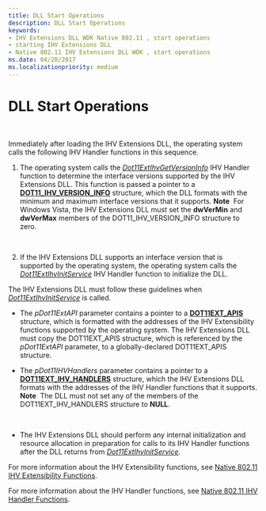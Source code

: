 ```yaml
---
title: DLL Start Operations
description: DLL Start Operations
keywords:
- IHV Extensions DLL WDK Native 802.11 , start operations
- starting IHV Extensions DLL
- Native 802.11 IHV Extensions DLL WDK , start operations
ms.date: 04/20/2017
ms.localizationpriority: medium
---
```


# DLL Start Operations




 

Immediately after loading the IHV Extensions DLL, the operating system calls the following IHV Handler functions in this sequence.

1.  The operating system calls the [*Dot11ExtIhvGetVersionInfo*](/windows-hardware/drivers/ddi/wlanihv/nc-wlanihv-dot11extihv_get_version_info) IHV Handler function to determine the interface versions supported by the IHV Extensions DLL. This function is passed a pointer to a [**DOT11\_IHV\_VERSION\_INFO**](/windows-hardware/drivers/ddi/wlanihv/ns-wlanihv-_dot11_ihv_version_info) structure, which the DLL formats with the minimum and maximum interface versions that it supports.
    **Note**  For Windows Vista, the IHV Extensions DLL must set the **dwVerMin** and **dwVerMax** members of the DOT11\_IHV\_VERSION\_INFO structure to zero.

     

2.  If the IHV Extensions DLL supports an interface version that is supported by the operating system, the operating system calls the [*Dot11ExtIhvInitService*](/windows-hardware/drivers/ddi/wlanihv/nc-wlanihv-dot11extihv_init_service) IHV Handler function to initialize the DLL.

The IHV Extensions DLL must follow these guidelines when [*Dot11ExtIhvInitService*](/windows-hardware/drivers/ddi/wlanihv/nc-wlanihv-dot11extihv_init_service) is called.

-   The *pDot11ExtAPI* parameter contains a pointer to a [**DOT11EXT\_APIS**](/windows-hardware/drivers/ddi/wlanihv/ns-wlanihv-_dot11ext_apis) structure, which is formatted with the addresses of the IHV Extensibility functions supported by the operating system. The IHV Extensions DLL must copy the DOT11EXT\_APIS structure, which is referenced by the *pDot11ExtAPI* parameter, to a globally-declared DOT11EXT\_APIS structure.

-   The *pDot11IHVHandlers* parameter contains a pointer to a [**DOT11EXT\_IHV\_HANDLERS**](/windows-hardware/drivers/ddi/wlanihv/ns-wlanihv-_dot11ext_ihv_handlers) structure, which the IHV Extensions DLL formats with the addresses of the IHV Handler functions that it supports.
    **Note**  The DLL must not set any of the members of the DOT11EXT\_IHV\_HANDLERS structure to **NULL**.

     

-   The IHV Extensions DLL should perform any internal initialization and resource allocation in preparation for calls to its IHV Handler functions after the DLL returns from [*Dot11ExtIhvInitService*](/windows-hardware/drivers/ddi/wlanihv/nc-wlanihv-dot11extihv_init_service).

For more information about the IHV Extensibility functions, see [Native 802.11 IHV Extensibility Functions](./native-802-11-ihv-extensibility-functions.md).

For more information about the IHV Handler functions, see [Native 802.11 IHV Handler Functions](./native-802-11-ihv-handler-functions.md).

 

 
